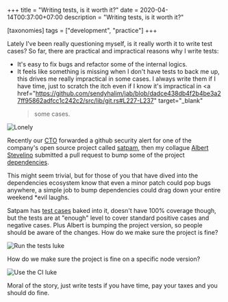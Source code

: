 +++
title = "Writing tests, is it worth it?"
date = 2020-04-14T00:37:00+07:00
description = "Writing tests, is it worth it?"

[taxonomies]
tags = ["development", "practice"]
+++

Lately I've been really questioning myself, is it really worth it to write test cases?
So far, there are practical and impractical reasons why I write tests:
* It's easy to fix bugs and refactor some of the internal logics.
* It feels like something is missing when I don't have tests to back me up,
  this drives me really impractical in some cases. I always write them if I have time,
  just to scratch the itch even if I know it's impractical in
  <a
    href="https://github.com/sendyhalim/jab/blob/dadce438db4f2b4be3a27ff95862adfcc1c242c2/src/lib/git.rs#L227-L237"
    target="_blank"
  >some cases</a>.

<p class="image-container">
  <img
    src="https://i.imgflip.com/3zwlv.jpg"
    alt="Lonely"
    class="medium-size"
  >
</p>

Recently our <a href="https://www.linkedin.com/in/osumampouw/" target="_blank">CTO</a> forwarded a github security alert for one of the company's
open source project called <a href="https://github.com/cermati/satpam" target="_blank">satpam</a>,
then my collague <a href="https://www.linkedin.com/in/albert-stevelino-970180102/" target="_blank">Albert Stevelino</a>
submitted a pull request to bump some of the project [dependencies](https://github.com/cermati/satpam/pull/100/files).

This might seem trivial, but for those of you that have dived into the dependencies
ecosystem know that even a minor patch could pop bugs anywhere,
a simple job to bump dependencies could drag down your entire weekend *evil laughs.

Satpam has <a href="https://travis-ci.org/github/cermati/satpam/builds/671509439" target="_blank">test cases</a>
baked into it, doesn't have 100% coverage though, but the tests are at "enough" level to
cover standard positive cases and negative cases. Plus Albert is bumping the project version,
so people should be aware of the changes. How do we make sure the project is fine?

<p class="image-container">
  <img
    src="https://i.imgflip.com/3wh8u7.jpg"
    alt="Run the tests luke"
    class="medium-size"
  >
</p>

How do we make sure the project is fine on a specific node version?

<p class="image-container">
  <img
    src=" https://i.imgflip.com/3wh8zw.jpg"
    alt="Use the CI luke"
    class="medium-size"
  >
</p>

Moral of the story, just write tests if you have time, pay your taxes and you should do fine.
